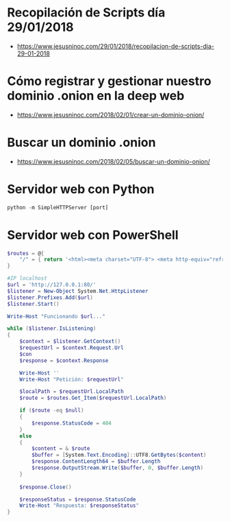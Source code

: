 # Recopilación de Scripts día 29/01/2018

* https://www.jesusninoc.com/29/01/2018/recopilacion-de-scripts-dia-29-01-2018

# Cómo registrar y gestionar nuestro dominio .onion en la deep web

* https://www.jesusninoc.com/2018/02/01/crear-un-dominio-onion/

# Buscar un dominio .onion

* https://www.jesusninoc.com/2018/02/05/buscar-un-dominio-onion/

# Servidor web con Python
```Python
python -m SimpleHTTPServer [port]
```

# Servidor web con PowerShell
```PowerShell
$routes = @{
    "/" = { return '<html><meta charset="UTF-8"> <meta http-equiv="refresh" content="0; url=http://jesusninoc.com"><body>asdfasfasfasServidor web funcionando</body></html>' }
}

#IP localhost
$url = 'http://127.0.0.1:80/'
$listener = New-Object System.Net.HttpListener
$listener.Prefixes.Add($url)
$listener.Start()

Write-Host "Funcionando $url..."

while ($listener.IsListening)
{
    $context = $listener.GetContext()
    $requestUrl = $context.Request.Url
    $con
    $response = $context.Response

    Write-Host ''
    Write-Host "Petición: $requestUrl"

    $localPath = $requestUrl.LocalPath
    $route = $routes.Get_Item($requestUrl.LocalPath)

    if ($route -eq $null)
    {
        $response.StatusCode = 404
    }
    else
    {
        $content = & $route
        $buffer = [System.Text.Encoding]::UTF8.GetBytes($content)
        $response.ContentLength64 = $buffer.Length
        $response.OutputStream.Write($buffer, 0, $buffer.Length)
    }
    
    $response.Close()

    $responseStatus = $response.StatusCode
    Write-Host "Respuesta: $responseStatus"
}
```
